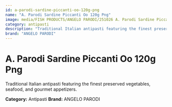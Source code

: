 ```yaml
---
id: a-parodi-sardine-piccanti-oo-120g-png
name: "A. Parodi Sardine Piccanti Oo 120g Png"
image: media/FISH PRODUCTS/ANGELO PARODI/251026 A. Parodi Sardine Piccanti OO 120g_PNG.png
category: antipasti
description: "Traditional Italian antipasti featuring the finest preserved vegetables, seafood, and gourmet appetizers."
brand: "ANGELO PARODI"
---
```


# A. Parodi Sardine Piccanti Oo 120g Png

Traditional Italian antipasti featuring the finest preserved vegetables, seafood, and gourmet appetizers.

**Category:** Antipasti
**Brand:** ANGELO PARODI
